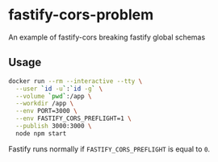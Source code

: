 # fastify-cors-problem

An example of fastify-cors breaking fastify global schemas

## Usage

```bash
docker run --rm --interactive --tty \
  --user `id -u`:`id -g` \
  --volume `pwd`:/app \
  --workdir /app \
  --env PORT=3000 \
  --env FASTIFY_CORS_PREFLIGHT=1 \
  --publish 3000:3000 \
  node npm start
```

Fastify runs normally if `FASTIFY_CORS_PREFLIGHT` is equal to `0`.
